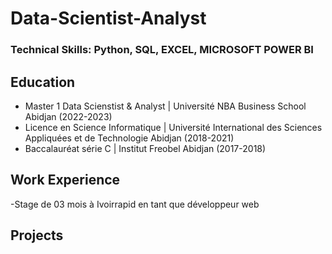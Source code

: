 # Data-Scientist-Analyst
### Technical Skills: Python, SQL, EXCEL, MICROSOFT POWER BI 

## Education
  - Master 1 Data Scienstist & Analyst | Université NBA Business School Abidjan (2022-2023) 
  - Licence en Science Informatique | Université International des Sciences Appliquées et de Technologie Abidjan  (2018-2021)
  - Baccalauréat série C | Institut Freobel Abidjan (2017-2018) 
## Work Experience
-Stage de 03 mois à Ivoirrapid en tant que développeur web 

## Projects 

